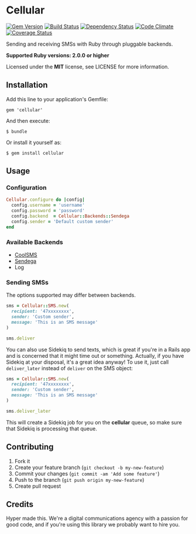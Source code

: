 # Cellular

[![Gem Version](https://img.shields.io/gem/v/cellular.svg)](https://rubygems.org/gems/cellular)
[![Build Status](https://img.shields.io/travis/hyperoslo/cellular.svg)](https://travis-ci.org/hyperoslo/cellular)
[![Dependency Status](https://img.shields.io/gemnasium/hyperoslo/cellular.svg)](https://gemnasium.com/hyperoslo/cellular)
[![Code Climate](https://img.shields.io/codeclimate/github/hyperoslo/cellular.svg)](https://codeclimate.com/github/hyperoslo/cellular)
[![Coverage Status](https://img.shields.io/coveralls/hyperoslo/cellular.svg)](https://coveralls.io/r/hyperoslo/cellular)

Sending and receiving SMSs with Ruby through pluggable backends.

**Supported Ruby versions: 2.0.0 or higher**

Licensed under the **MIT** license, see LICENSE for more information.


## Installation

Add this line to your application's Gemfile:

    gem 'cellular'

And then execute:

    $ bundle

Or install it yourself as:

    $ gem install cellular


## Usage

### Configuration

```ruby
Cellular.configure do |config|
  config.username = 'username'
  config.password = 'password'
  config.backend  = Cellular::Backends::Sendega
  config.sender = 'Default custom sender'
end
```


### Available Backends

* [CoolSMS](http://coolsms.com/)
* [Sendega](http://sendega.com/)
* Log


### Sending SMSs

The options supported may differ between backends.

```ruby
sms = Cellular::SMS.new(
  recipient: '47xxxxxxxx',
  sender: 'Custom sender',
  message: 'This is an SMS message'
)

sms.deliver
```

You can also use Sidekiq to send texts, which is great if you're in a Rails app
and is concerned that it might time out or something. Actually, if you have
Sidekiq at your disposal, it's a great idea anyway! To use it, just call
`deliver_later` instead of `deliver` on the SMS object:

```ruby
sms = Cellular::SMS.new(
  recipient: '47xxxxxxxx',
  sender: 'Custom sender',
  message: 'This is an SMS message'
)

sms.deliver_later
```

This will create a Sidekiq job for you on the **cellular** queue, so make sure
that Sidekiq is processing that queue.

[sidekiq]: http://sidekiq.org


## Contributing

1. Fork it
2. Create your feature branch (`git checkout -b my-new-feature`)
3. Commit your changes (`git commit -am 'Add some feature'`)
4. Push to the branch (`git push origin my-new-feature`)
5. Create pull request


## Credits

Hyper made this. We're a digital communications agency with a passion for good code,
and if you're using this library we probably want to hire you.
